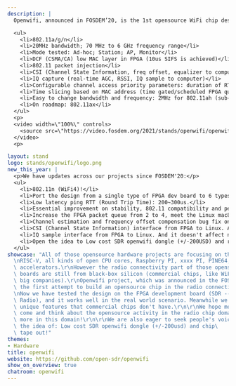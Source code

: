 ```yaml
---
description: |
  Openwifi, announced in FOSDEM’20, is the 1st opensource WiFi chip design (802.11a/g/n) which includes Verilog source code for the chip and C source code for the Linux driver. Currently the design runs on FPGA verification platform via SDR (Software Defined Radio) methodology. With the design running, the FPGA board could become WiFi AP, WiFi client, ad-hoc node or sniffer. Besides the standard WiFi functionality (802.11a/g/n), it also has some special features, such as non-standard frequencies (<6GHz); CSI; IQ sample; configurable low MAC behavior; time slicing; etc.

  <ul>
    <li>802.11a/g/n</li>
    <li>20MHz bandwidth; 70 MHz to 6 GHz frequency range</li>
    <li>Mode tested: Ad-hoc; Station; AP, Monitor</li>
    <li>DCF (CSMA/CA) low MAC layer in FPGA (10us SIFS is achieved)</li>
    <li>802.11 packet injection</li>
    <li>CSI (Channel State Information, freq offset, equalizer to computer)</li>
    <li>IQ capture (real-time AGC, RSSI, IQ sample to computer)</li>
    <li>Configurable channel access priority parameters: duration of RTS/CTS, CTS-to-self, SIFS/DIFS/xIFS/slot-time/CW/etc</li>
    <li>Time slicing based on MAC address (time gated/scheduled FPGA queues)</li>
    <li>Easy to change bandwidth and frequency: 2MHz for 802.11ah (sub-GHz); 10MHz for 802.11p/vehicle (5.9GHz)</li>
    <li>On roadmap: 802.11ax</li>
  </ul>
  <p>
  <video width=\"100%\" controls>
    <source src=\"https://video.fosdem.org/2021/stands/openwifi/openwifi_video1.webm\" type=\"video/webm\">
  </video>
  <p>

layout: stand
logo: stands/openwifi/logo.png
new_this_year: |
  <p>We have updates across our projects since FOSDEM'20:</p>
  <ul>
    <li>802.11n (WiFi4)!</li>
    <li>Port the design from a single type of FPGA dev board to 6 types of boards! From high end (as expensive as 3600USD) to low end (900USD).</li>
    <li>Low latency ping RTT (Round Trip Time): 200~300us.</li>
    <li>Essential improvement on stability, 802.11 compatibility and performance cross FPGA and Linux driver.</li>
    <li>Increase the FPGA packet queue from 2 to 4, meet the Linux mac80211 requirement/assumption about QoS/Priority-strategy better.</li>
    <li>Channel estimation and frequency offset compensation bug fix on the OFDM receiver. Better reception performance.</li>
    <li>CSI (Channel State Information) interface from FPGA to Linux. And it doesn't affect normal WiFi communication.</li>
    <li>IQ sample interface from FPGA to Linux. And it doesn't affect normal WiFi communication.</li>
    <li>Open the idea to Low cost SDR openwifi dongle (+/-200USD) and real chip tape out!</li>
  </ul>
showcase: "All of those opensource hardware projects are focusing on the CPU side:\r\
  \nRISC-V, all kinds of open CPU cores, Raspberry PI, xxxx PI, PINE64, openWRT, AI/machine-learning\
  \ accelerators.\r\nHowever the radio connectivity part of those opensource hardware\
  \ boards are still from black-box silicon (commercial chips, like WiFi chips from\
  \ big companies).\r\nOpenwifi project, which was announced in the FOSDEM'20, is\
  \ the first attempt to build an opensource chip in the radio connectivity domain!\r\
  \nNow we have tested the design on the FPGA development board (SDR -- Software Defined\
  \ Radio), and it works well in the real world scenario. Meanwhile we also add some\
  \ unique features that commercial chips don't have.\r\n\r\nWe hope more people can\
  \ come and think about the opensource activity in the radio chip domain, and invest\
  \ more in this domain!\r\n\r\nWe are also eager to seek people's voice and help about\
  \ the idea of: Low cost SDR openwifi dongle (+/-200usd) and chip\
  \ tape out!"
themes:
- Hardware
title: openwifi
website: https://github.com/open-sdr/openwifi
show_on_overview: true
chatroom: openwifi
---
```

